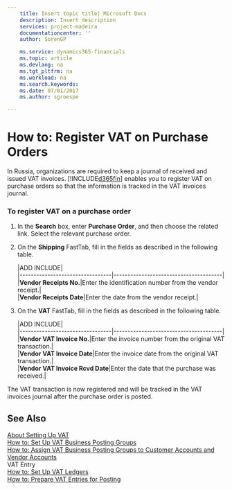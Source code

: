 ```yaml
---
    title: Insert topic title| Microsoft Docs
    description: Insert description
    services: project-madeira
    documentationcenter: ''
    author: SorenGP

    ms.service: dynamics365-financials
    ms.topic: article
    ms.devlang: na
    ms.tgt_pltfrm: na
    ms.workload: na
    ms.search.keywords:
    ms.date: 07/01/2017
    ms.author: sgroespe

---
```

# How to: Register VAT on Purchase Orders
In Russia, organizations are required to keep a journal of received and issued VAT invoices. [!INCLUDE[d365fin](../../includes/d365fin_md.md)] enables you to register VAT on purchase orders so that the information is tracked in the VAT invoices journal.  
  
### To register VAT on a purchase order  
  
1.  In the **Search** box, enter **Purchase Order**, and then choose the related link. Select the relevant purchase order.  
  
2.  On the **Shipping** FastTab, fill in the fields as described in the following table.  
  
    |ADD INCLUDE<!--[!INCLUDE[bp_tablefield](../../includes/bp_tabledescription_md.md)]-->|  
    |---------------------------------|---------------------------------------|  
    |**Vendor Receipts No.**|Enter the identification number from the vendor receipt.|  
    |**Vendor Receipts Date**|Enter the date from the vendor receipt.|  
  
3.  On the **VAT** FastTab, fill in the fields as described in the following table.  
  
    |ADD INCLUDE<!--[!INCLUDE[bp_tablefield](../../includes/bp_tabledescription_md.md)]-->|  
    |---------------------------------|---------------------------------------|  
    |**Vendor VAT Invoice No.**|Enter the invoice number from the original VAT transaction.|  
    |**Vendor VAT Invoice Date**|Enter the invoice date from the original VAT transaction.|  
    |**Vendor VAT Invoice Rcvd Date**|Enter the date that the purchase was received.|  
  
 The VAT transaction is now registered and will be tracked in the VAT invoices journal after the purchase order is posted.  
  
## See Also  
 [About Setting Up VAT](../about-setting-up-vat.md)   
 [How to: Set Up VAT Business Posting Groups](../how-to-set-up-vat-business-posting-groups.md)   
 [How to: Assign VAT Business Posting Groups to Customer Accounts and Vendor Accounts](../how-to-assign-vat-business-posting-groups-to-customer-accounts-and-vendor-accounts.md)   
 VAT Entry   
 [How to: Set Up VAT Ledgers](../how-to-set-up-vat-ledgers.md)   
 [How to: Prepare VAT Entries for Posting](../how-to-prepare-vat-entries-for-posting.md)